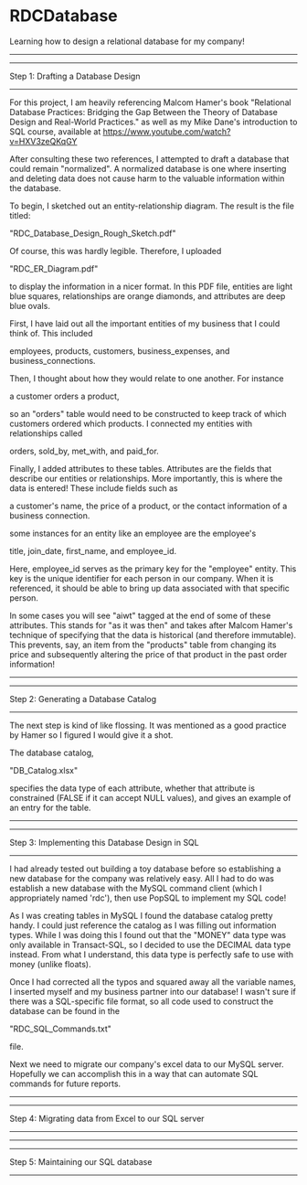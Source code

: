 # RDCDatabase
Learning how to design a relational database for my company!

---------------------------------------------------------------
*** *** *** *** *** *** *** *** *** *** *** *** *** *** *** *** 
Step 1: Drafting a Database Design
*** *** *** *** *** *** *** *** *** *** *** *** *** *** *** *** 

For this project, I am heavily referencing Malcom Hamer's book
"Relational Database Practices: Bridging the Gap Between the
Theory of Database Design and Real-World Practices." as well
as my Mike Dane's introduction to SQL course, available at
https://www.youtube.com/watch?v=HXV3zeQKqGY

After consulting these two references, I attempted to draft
a database that could remain "normalized". A normalized 
database is one where inserting and deleting data does not
cause harm to the valuable information within the database.

To begin, I sketched out an entity-relationship diagram.
The result is the file titled:  

"RDC_Database_Design_Rough_Sketch.pdf"

Of course, this was hardly legible. Therefore, I uploaded

"RDC_ER_Diagram.pdf"

to display the information in a nicer format. In this PDF
file, entities are light blue squares, relationships are
orange diamonds, and attributes are deep blue ovals.

First, I have laid out all the important entities of my business
that I could think of. This included

employees,
products,
customers,
business_expenses, and
business_connections.

Then, I thought about how they would relate to one another. 
For instance

a customer orders a product,

so an "orders" table would need to be constructed to keep track
of which customers ordered which products. I connected my entities
with relationships called

orders,
sold_by,
met_with, and
paid_for.


Finally, I added attributes to these tables. Attributes 
are the fields that describe our entities or relationships. 
More importantly, this is where the data is entered!
These include fields such as

a customer's name, 
the price of a product, or
the contact information of a business connection.

some instances for an entity like an employee are the 
employee's 

title,
join_date,
first_name, and
employee_id.

Here, employee_id serves as the primary key for the "employee"
entity. This key is the unique identifier for each person
in our company. When it is referenced, it should be able to
bring up data associated with that specific person.

In some cases you will see "aiwt" tagged at the end of some of
these attributes. This stands for "as it was then" and 
takes after Malcom Hamer's technique of specifying that the data
is historical (and therefore immutable). This prevents, say, 
an item from the "products" table from changing its price and 
subsequently altering the price of that product in the past order 
information! 



---------------------------------------------------------------
*** *** *** *** *** *** *** *** *** *** *** *** *** *** *** *** 
Step 2: Generating a Database Catalog
*** *** *** *** *** *** *** *** *** *** *** *** *** *** *** *** 

The next step is kind of like flossing. It was mentioned as a
good practice by Hamer so I figured I would give it a shot.

The database catalog,

"DB_Catalog.xlsx"

specifies the data type of each attribute, whether that 
attribute is constrained (FALSE if it can accept NULL values), 
and gives an example of an entry for the table. 

---------------------------------------------------------------
*** *** *** *** *** *** *** *** *** *** *** *** *** *** *** *** 
Step 3: Implementing this Database Design in SQL
*** *** *** *** *** *** *** *** *** *** *** *** *** *** *** *** 

I had already tested out building a toy database before so 
establishing a new database for the company was relatively
easy. All I had to do was establish a new database with the 
MySQL command client (which I appropriately named 'rdc'), then
use PopSQL to implement my SQL code!

As I was creating tables in MySQL I found the database
catalog pretty handy. I could just reference the catalog 
as I was filling out information types. While I was doing this
I found out that the "MONEY" data type was only available in
Transact-SQL, so I decided to use the DECIMAL data type instead.
From what I understand, this data type is perfectly safe to use
with money (unlike floats).

Once I had corrected all the typos and squared away all the 
variable names, I inserted myself and my business partner into
our database! I wasn't sure if there was a SQL-specific file
format, so all code used to construct the database can be 
found in the 

"RDC_SQL_Commands.txt" 

file.

Next we need to migrate our company's excel data to our MySQL 
server. Hopefully we can accomplish this in a way that can
automate SQL commands for future reports.

---------------------------------------------------------------
*** *** *** *** *** *** *** *** *** *** *** *** *** *** *** *** 
Step 4: Migrating data from Excel to our SQL server
*** *** *** *** *** *** *** *** *** *** *** *** *** *** *** *** 
---------------------------------------------------------------
*** *** *** *** *** *** *** *** *** *** *** *** *** *** *** *** 
Step 5: Maintaining our SQL database
*** *** *** *** *** *** *** *** *** *** *** *** *** *** *** *** 
